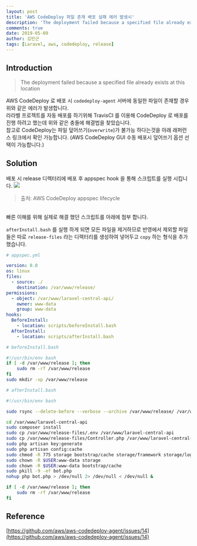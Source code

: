 ```yaml
---
layout: post
title: 'AWS CodeDeploy 파일 존재 배포 실패 에러 발생시'
description: 'The deployment failed because a specified file already exists at this location'
comments: true
date: 2019-05-09
author: 김민근
tags: [Laravel, aws, codedeploy, release]
---
```


## Introduction

> The deployment failed because a specified file already exists at this location

AWS CodeDeploy 로 배포 시 `codedeploy-agent` 서버에 동일한 파일이 존재할 경우 위와 같은 에러가 발생합니다.
<br>
라라벨 프로젝트를 자동 배포를 하기위해 TravisCI 를 이용해 CodeDeploy 로 배포를 진행 하려고 했는데 위와 같은 충돌에 해결법을 찾았습니다.
<br>
참고로 CodeDeploy는 파일 덮어쓰기(`overwrite`)가 불가능 하다는것을 아래 래퍼런스 링크에서 확인 가능합니다. (AWS CodeDeploy GUI 수동 배포시 덮어쓰기 옵션 선택이 가능합니다.)


## Solution

배포 시 release 디렉터리에 배포 후 appspec hook 을 통해 스크립트를 실행 시킵니다.
<img src="https://docs.aws.amazon.com/codedeploy/latest/userguide/images/lifecycle-event-order-ecs.png">
> 출처: AWS CodeDeploy appspec lifecycle

<br>
빠른 이해를 위해 실제로 해결 했던 스크립트를 아래에 첨부 합니다.
<br>

`afterInstall.bash` 를 실행 하게 되면 모든 파일을 제거하므로 반영에서 제외할 파일들은 따로 `release-files` 라는 디렉터리를 생성하여 넣어두고 `copy` 하는 형식을 추가했습니다.

```yml
# appspec.yml

version: 0.0
os: linux
files:
  - source: ./
    destination: /var/www/release/
permissions:
  - object: /var/www/laravel-central-api/
    owner: www-data
    group: www-data
hooks:
  BeforeInstall:
    - location: scripts/beforeInstall.bash
  AfterInstall:
    - location: scripts/afterInstall.bash
```

```bash
# beforeInstall.bash

#!/usr/bin/env bash
if [ -d /var/www/release ]; then
    sudo rm -rf /var/www/release
fi
sudo mkdir -vp /var/www/release
```

```bash
# afterInstall.bash

#!/usr/bin/env bash

sudo rsync --delete-before --verbose --archive /var/www/release/ /var/www/laravel-central-api/ > /var/log/deploy.log

cd /var/www/laravel-central-api
sudo composer install
sudo cp /var/www/release-files/.env /var/www/laravel-central-api
sudo cp /var/www/release-files/Controller.php /var/www/laravel-central-api/app/Http/Controllers
sudo php artisan key:generate
sudo php artisan config:cache
sudo chmod -R 775 storage bootstrap/cache storage/framework storage/logs
sudo chown -R $USER:www-data storage
sudo chown -R $USER:www-data bootstrap/cache
sudo pkill -9 -ef bot.php
nohup php bot.php > /dev/null 2> /dev/null < /dev/null &

if [ -d /var/www/release ]; then
    sudo rm -rf /var/www/release
fi
```

## Reference
[https://github.com/aws/aws-codedeploy-agent/issues/14](https://github.com/aws/aws-codedeploy-agent/issues/14)
